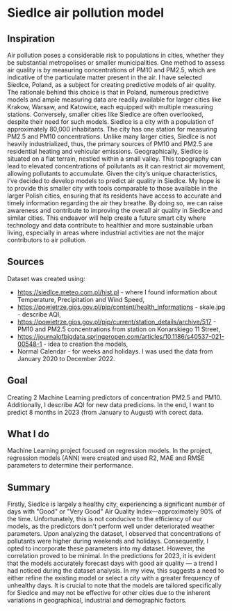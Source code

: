 # Siedlce air pollution model

## Inspiration 
Air pollution poses a considerable risk to populations in cities, whether they be substantial metropolises or smaller municipalities. 
One method to assess air quality is by measuring concentrations of PM10 and PM2.5, which are indicative of the particulate matter present in the air.
I have selected Siedlce, Poland, as a subject for creating predictive models of air quality. 
The rationale behind this choice is that in Poland, numerous predictive models and ample measuring data are readily available for larger cities like Krakow, Warsaw, and Katowice,
each equipped with multiple measuring stations. Conversely, smaller cities like Siedlce are often overlooked, despite their need for such models.
Siedlce is a city with a population of approximately 80,000 inhabitants. 
The city has one station for measuring PM2.5 and PM10 concentrations. 
Unlike many larger cities, Siedlce is not heavily industrialized, thus, the primary sources of PM10 and PM2.5 are residential heating and vehicular emissions.
Geographically, Siedlce is situated on a flat terrain, nestled within a small valley. 
This topography can lead to elevated concentrations of pollutants as it can restrict air movement, allowing pollutants to accumulate.
Given the city’s unique characteristics, I’ve decided to develop models to predict air quality in Siedlce. 
My hope is to provide this smaller city with tools comparable to those available in the larger Polish cities, ensuring that its residents have access to accurate and timely information regarding the air they breathe. 
By doing so, we can raise awareness and contribute to improving the overall air quality in Siedlce and similar cities.
This endeavor will help create a future smart city where technology and data contribute to healthier and more sustainable urban living, especially in areas where industrial activities are not the major contributors to air pollution.

## Sources
Dataset was created using: 
* https://siedlce.meteo.com.pl/hist.pl - where I found information about Temperature, Precipitation and Wind Speed,
* https://powietrze.gios.gov.pl/pjp/content/health_informations - skale.jpg - describe AQI,
* https://powietrze.gios.gov.pl/pjp/current/station_details/archive/517 - PM10 and PM2.5 concentrations from station on Konarskiego 11 Street,
* https://journalofbigdata.springeropen.com/articles/10.1186/s40537-021-00548-1 - idea to creation the models,
* Normal Calendar - for weeks and holidays.
I was used the data from January 2020 to December 2022.

## Goal
Creating 2 Machine Learning predictors of concentration PM2.5 and PM10. 
Additionally, I describe AQI for new data predicions.
In the end, I want to predict 8 months in 2023 (from January to August) with corect data.

## What I do
Machine Learning project focused on regression models. In the project, regression models (ANN) were created and used R2, MAE and RMSE parameters to determine their performance. 

## Summary
Firstly, Siedlce is largely a healthy city, experiencing a significant number of days with "Good" or "Very Good" Air Quality Index—approximately 90% of the time. 
Unfortunately, this is not conducive to the efficiency of our models, as the predictors don't perform well under deteriorated weather parameters.
Upon analyzing the dataset, I observed that concentrations of pollutants were higher during weekends and holidays. 
Consequently, I opted to incorporate these parameters into my dataset. 
However, the correlation proved to be minimal.
In the predictions for 2023, it is evident that the models accurately forecast days with good air quality — a trend I had noticed during the dataset analysis. 
In my view, this suggests a need to either refine the existing model or select a city with a greater frequency of unhealthy days.
It is crucial to note that the models are tailored specifically for Siedlce and may not be effective for other cities due to the inherent variations in geographical, industrial and demographic factors. 
